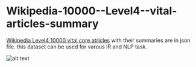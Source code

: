 # Wikipedia-10000--Level4--vital-articles-summary

[Wikipedia Level4 10000 vital core atricles](https://en.wikipedia.org/wiki/Wikipedia:Vital_articles/Level/4) with their summaries are in json file. this dataset can be used for varous IR and NLP task. 

![alt text](https://seanwes.com/wp-content/uploads/2015/10/10000.jpg "Logo Title Text 1")
